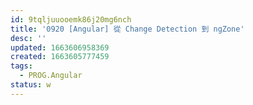 ```yaml
---
id: 9tqljuuooemk86j20mg6nch
title: '0920 [Angular] 從 Change Detection 到 ngZone'
desc: ''
updated: 1663606958369
created: 1663605777459
tags:
  - PROG.Angular
status: w
---
```

